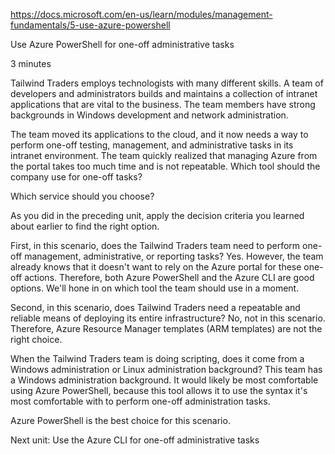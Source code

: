 https://docs.microsoft.com/en-us/learn/modules/management-fundamentals/5-use-azure-powershell

Use Azure PowerShell for one-off administrative tasks

3 minutes

Tailwind Traders employs technologists with many different skills. A team of developers and administrators builds and maintains a collection of intranet applications that are vital to the business. The team members have strong backgrounds in Windows development and network administration.

The team moved its applications to the cloud, and it now needs a way to perform one-off testing, management, and administrative tasks in its intranet environment. The team quickly realized that managing Azure from the portal takes too much time and is not repeatable. Which tool should the company use for one-off tasks?


Which service should you choose?

As you did in the preceding unit, apply the decision criteria you learned about earlier to find the right option.

First, in this scenario, does the Tailwind Traders team need to perform one-off management, administrative, or reporting tasks? Yes. However, the team already knows that it doesn't want to rely on the Azure portal for these one-off actions. Therefore, both Azure PowerShell and the Azure CLI are good options. We'll hone in on which tool the team should use in a moment.

Second, in this scenario, does Tailwind Traders need a repeatable and reliable means of deploying its entire infrastructure? No, not in this scenario. Therefore, Azure Resource Manager templates (ARM templates) are not the right choice.

When the Tailwind Traders team is doing scripting, does it come from a Windows administration or Linux administration background? This team has a Windows administration background. It would likely be most comfortable using Azure PowerShell, because this tool allows it to use the syntax it's most comfortable with to perform one-off administration tasks.

Azure PowerShell is the best choice for this scenario.


Next unit: Use the Azure CLI for one-off administrative tasks
